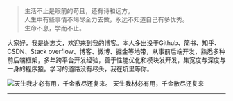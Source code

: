 > 生活不止是眼前的苟且，还有诗和远方。    
> 人生中有些事情不竭尽全力去做，永远不知道自己有多优秀。   
> 生命不息，学而不止。

大家好，我是谢志文，欢迎来到我的博客。本人多出没于Github、简书、知乎、CSDN、Stack overflow、博客、微博、掘金等地带，从事前后端开发，熟悉多种前后端框架，多年跨平台开发经验，善于性能优化和模块发开发，集宽度与深度与一身的程序猿。学习的道路没有尽头，我在坑里等你。


<!-- ##### Talks -->

<!-- - [Upgrading to Progressive Web Apps][9] · [JSConf CN 上海 2017](http://2017.jsconf.cn/)
- Building Progressive Web Apps · [CSDI 广州 2017](http://www.csdisummit.com/)
- The State of Progressive Web App · GDG IO Redux 北京 2017
- 炒冷饭 · PWA 到底是个什么玩意？· Baidu HQ 北京 2017
- [Service Worker 101][5] · GDG DevFest 北京 2016
- [Progressive Web App，复兴序章][4] · [QCon 上海 2016](http://2016.qconshanghai.com/presentation/3111)
- Progressive Web App 之我见 · GDG IO Redux 北京 2016
- [CSS Still Sucks 2015][2] · 2015
- [JavaScript 模块化七日谈][1] · 2015


[1]: //huangxuan.me/2015/07/09/js-module-7day/
[2]: //huangxuan.me/2015/12/28/css-sucks-2015/
[3]: //huangxuan.me/2016/06/05/pwa-in-my-pov/
[4]: //huangxuan.me/2016/10/20/pwa-qcon2016/
[5]: //huangxuan.me/2016/11/20/sw-101-gdgdf/
[6]: https://yanshuo.io/assets/player/?deck=58ac8598b123db0067292f92 "PWA Rehashing"
[7]: https://yanshuo.io/assets/player/?deck=593ad6fbfe88c2006a0a0d6d "The State of PWA"
[8]: https://yanshuo.io/assets/player/?deck=594d673d570c357d0698a950 "Building PWA"
[9]: //huangxuan.me/jsconfcn2017/ -->

<!-- * [简单好用的canvas库 —— Fabric.js][1]
* [系统介绍PC端设置SSH][2] -->

![天生我才必有用，千金散尽还复来。](http://vinter.oss-cn-shenzhen.aliyuncs.com/blog/jiangjinjiu.jpg "将进酒")
天生我材必有用，千金散尽还复来

---

<!-- [1]: //www.vinterx.com/2018/11/18/canvas-fabric/
[2]: //www.vinterx.com/2018/11/05/two-ssh-in-pc-git/ -->